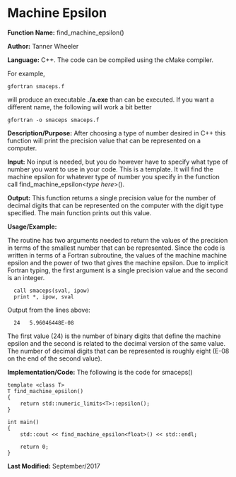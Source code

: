 # Machine Epsilon

**Function Name:**           find_machine_epsilon<T>()

**Author:** Tanner Wheeler

**Language:** C++. The code can be compiled using the cMake compiler.

For example,

    gfortran smaceps.f

will produce an executable **./a.exe** than can be executed. If you want a different name, the following will work a bit
better

    gfortran -o smaceps smaceps.f

**Description/Purpose:** After choosing a type of number desired in C++ this function will print the precision value that
can be represented on a computer.

**Input:** No input is needed, but you do however have to specify what type of number you want to use in your code.  This
is a template.  It will find the machine epsilon for whatever type of number you specify in the function call
find_machine_epsilon<_type here_>().

**Output:** This function returns a single precision value for the number of decimal digits that can be represented on the
computer with the digit type specified.  The main function prints out this value.

**Usage/Example:**

The routine has two arguments needed to return the values of the precision in terms of the smallest number that can be
represented. Since the code is written in terms of a Fortran subroutine, the values of the machine machine epsilon and
the power of two that gives the machine epsilon. Due to implicit Fortran typing, the first argument is a single precision
value and the second is an integer.

      call smaceps(sval, ipow)
      print *, ipow, sval

Output from the lines above:

      24   5.96046448E-08

The first value (24) is the number of binary digits that define the machine epsilon and the second is related to the
decimal version of the same value. The number of decimal digits that can be represented is roughly eight (E-08 on the
end of the second value).

**Implementation/Code:** The following is the code for smaceps()

```
template <class T>
T find_machine_epsilon()
{	
	return std::numeric_limits<T>::epsilon();
}

int main()
{
	std::cout << find_machine_epsilon<float>() << std::endl;

	return 0;
}

```

**Last Modified:** September/2017
